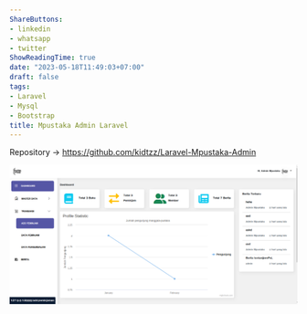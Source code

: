 ```yaml
---
ShareButtons:
- linkedin
- whatsapp
- twitter
ShowReadingTime: true
date: "2023-05-18T11:49:03+07:00"
draft: false
tags:
- Laravel
- Mysql
- Bootstrap
title: Mpustaka Admin Laravel
---
```


Repository -> https://github.com/kidtzz/Laravel-Mpustaka-Admin

![MpustakaAdminLaravel](./mpustaka-admin-laravel.png)